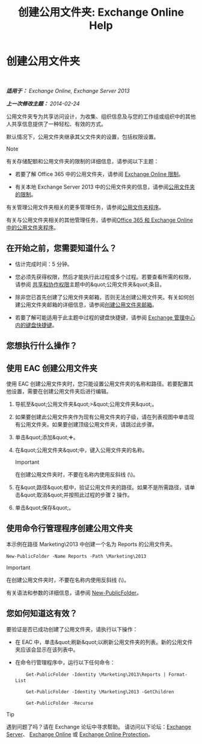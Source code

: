 ﻿---
title: '创建公用文件夹: Exchange Online Help'
TOCTitle: 创建公用文件夹
ms:assetid: 6d252e60-c8d0-4efd-b9d7-ba5284a6f8ab
ms:mtpsurl: https://technet.microsoft.com/zh-cn/library/Bb691104(v=EXCHG.150)
ms:contentKeyID: 50490886
ms.date: 05/23/2018
mtps_version: v=EXCHG.150
f1_keywords:
- Microsoft.Exchange.Management.PublicFolders.NewPublicFolderWizardForm.NewPublicFolderWizardPage
ms.translationtype: MT
---

# 创建公用文件夹

 

_**适用于：** Exchange Online, Exchange Server 2013_

_**上一次修改主题：** 2014-02-24_

公用文件夹专为共享访问设计，为收集、组织信息及与您的工作组或组织中的其他人共享信息提供了一种轻松、有效的方式。

默认情况下，公用文件夹继承其父文件夹的设置，包括权限设置。

> [!NOTE]  
> 有关存储配额和公用文件夹的限制的详细信息，请参阅以下主题：
> <ul>
> <li><p>若要了解 Office 365 中的公用文件夹，请参阅 <a href="https://go.microsoft.com/fwlink/?linkid=391188">Exchange Online 限制</a>。</p></li>
> <li><p>有关本地 Exchange Server 2013 中的公用文件夹的信息，请参阅<a href="limits-for-public-folders-exchange-2013-help.md">公用文件夹的限制</a>。</p></li>
> </ul>


有关管理公用文件夹相关的更多管理任务，请参阅[公用文件夹程序](public-folder-procedures-exchange-2013-help.md)。

有关与公用文件夹相关的其他管理任务，请参阅[Office 365 和 Exchange Online 中的公用文件夹程序](https://technet.microsoft.com/zh-cn/library/jj966272\(v=exchg.150\))。

## 在开始之前，您需要知道什么？

  - 估计完成时间：5 分钟。

  - 您必须先获得权限，然后才能执行此过程或多个过程。若要查看所需的权限，请参阅 [共享和协作权限](sharing-and-collaboration-permissions-exchange-2013-help.md)主题中的\&quot;公用文件夹\&quot;条目。

  - 除非您已首先创建了公用文件夹邮箱，否则无法创建公用文件夹。有关如何创建公用文件夹邮箱的详细信息，请参阅[创建公用文件夹邮箱](create-a-public-folder-mailbox-exchange-2013-help.md)。

  - 若要了解可能适用于此主题中过程的键盘快捷键，请参阅 [Exchange 管理中心内的键盘快捷键](keyboard-shortcuts-in-the-exchange-admin-center-exchange-online-protection-help.md)。

## 您想执行什么操作？

## 使用 EAC 创建公用文件夹

使用 EAC 创建公用文件夹时，您只能设置公用文件夹的名称和路径。若要配置其他设置，需要在创建公用文件夹后进行编辑。

1.  导航至\&quot;公用文件夹\&quot;\>\&quot;公用文件夹\&quot;。

2.  如果要创建此公用文件夹作为现有公用文件夹的子级，请在列表视图中单击现有公用文件夹。如果要创建顶级公用文件夹，请跳过此步骤。

3.  单击\&quot;添加\&quot;![添加图标](images/JJ218640.c1e75329-d6d7-4073-a27d-498590bbb558(EXCHG.150).gif "添加图标")。

4.  在\&quot;公用文件夹\&quot;中，键入公用文件夹的名称。
    
    > [!IMPORTANT]  
    > 在创建公用文件夹时，不要在名称内使用反斜线 (\\)。


5.  在\&quot;路径\&quot;框中，验证公用文件夹的路径。如果不是所需路径，请单击\&quot;取消\&quot;并按照此过程的步骤 2 操作。

6.  单击\&quot;保存\&quot;。

## 使用命令行管理程序创建公用文件夹

本示例在路径 Marketing\\2013 中创建一个名为 Reports 的公用文件夹。

    New-PublicFolder -Name Reports -Path \Marketing\2013

> [!IMPORTANT]  
> 在创建公用文件夹时，不要在名称内使用反斜线 (\\)。


有关语法和参数的详细信息，请参阅 [New-PublicFolder](https://technet.microsoft.com/zh-cn/library/aa996405\(v=exchg.150\))。

## 您如何知道这有效？

要验证是否已成功创建了公用文件夹，请执行以下操作：

  - 在 EAC 中，单击\&quot;刷新\&quot;以刷新公用文件夹的列表。新的公用文件夹应该会显示在该列表中。

  - 在命令行管理程序中，运行以下任何命令：
    ```
        Get-PublicFolder -Identity \Marketing\2013\Reports | Format-List
    ```
    ```
        Get-PublicFolder -Identity \Marketing\2013 -GetChildren
    ```
    ```
        Get-PublicFolder -Recurse
    ```
    
> [!TIP]  
> 遇到问题了吗？请在 Exchange 论坛中寻求帮助。 请访问以下论坛：<a href="https://go.microsoft.com/fwlink/p/?linkid=60612">Exchange Server</a>、 <a href="https://go.microsoft.com/fwlink/p/?linkid=267542">Exchange Online</a> 或 <a href="https://go.microsoft.com/fwlink/p/?linkid=285351">Exchange Online Protection</a>。

